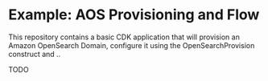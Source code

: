 # Example: AOS Provisioning and Flow

This repository contains a basic CDK application that will provision an Amazon
OpenSearch Domain, configure it using the OpenSearchProvision construct and ..

TODO
